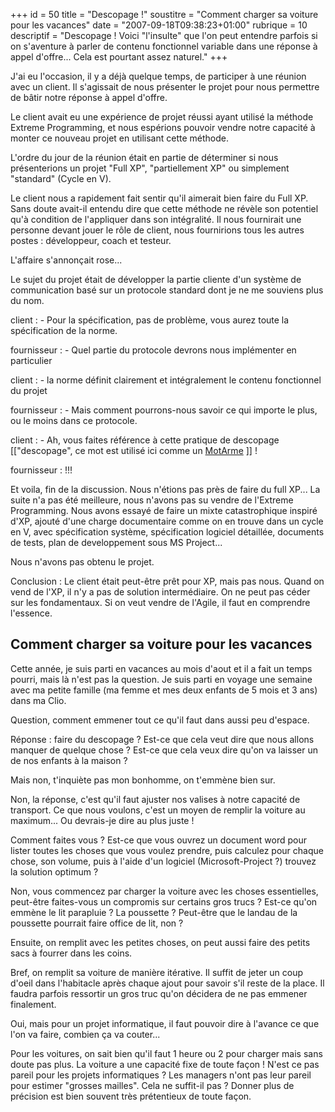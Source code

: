 +++
id = 50
title = "Descopage !"
soustitre = "Comment charger sa voiture pour les vacances"
date = "2007-09-18T09:38:23+01:00"
rubrique = 10
descriptif = "Descopage ! Voici \"l'insulte\" que l'on peut entendre parfois si on s'aventure à parler de contenu fonctionnel variable dans une réponse à appel d'offre... Cela est pourtant assez naturel."
+++

<div class="chapo"></div>
J'ai eu l'occasion, il y a déjà quelque temps, de participer à une réunion avec un client. Il s'agissait de nous présenter le projet pour nous permettre de bâtir notre réponse à appel d'offre.

Le client avait eu une expérience de projet réussi ayant utilisé la méthode Extreme Programming, et nous espérions pouvoir vendre notre capacité à monter ce nouveau projet en utilisant cette méthode.

L'ordre du jour de la réunion était en partie de déterminer si nous présenterions un projet "Full XP", "partiellement XP" ou simplement "standard" (Cycle en V).

Le client nous a rapidement fait sentir qu'il aimerait bien faire du Full XP. Sans doute avait-il entendu dire que cette méthode ne révèle son potentiel qu'à condition de l'appliquer dans son intégralité. Il nous fournirait une personne devant jouer le rôle de client, nous fournirions tous les autres postes : développeur, coach et testeur.

L'affaire s'annonçait rose...

Le sujet du projet était de développer la partie cliente d'un système de communication basé sur un protocole standard dont je ne me souviens plus du nom.

client : - Pour la spécification, pas de problème, vous aurez toute la spécification de la norme.

fournisseur : - Quel partie du protocole devrons nous implémenter en particulier

client : - la norme définit clairement et intégralement le contenu fonctionnel du projet

fournisseur : - Mais comment pourrons-nous savoir ce qui importe le plus, ou le moins dans ce protocole.

client : - Ah, vous faites référence à cette pratique de descopage [["descopage", ce mot est utilisé ici comme un [MotArme](http://www.xpday.net/Xpday2005/ToolWordsWeaponWords.html) ]] !

fournisseur : !!!

Et voila, fin de la discussion. Nous n'étions pas près de faire du full XP... La suite n'a pas été meilleure, nous n'avons pas su vendre de l'Extreme Programming. Nous avons essayé de faire un mixte catastrophique inspiré d'XP, ajouté d'une charge documentaire comme on en trouve dans un cycle en V, avec spécification système, spécification logiciel détaillée, documents de tests, plan de developpement sous MS Project...

Nous n'avons pas obtenu le projet.

Conclusion : Le client était peut-être prêt pour XP, mais pas nous. Quand on vend de l'XP, il n'y a pas de solution intermédiaire. On ne peut pas céder sur les fondamentaux. Si on veut vendre de l'Agile, il faut en comprendre l'essence.


## Comment charger sa voiture pour les vacances

Cette année, je suis parti en vacances au mois d'aout et il a fait un temps pourri, mais là n'est pas la question. Je suis parti en voyage une semaine avec ma petite famille (ma femme et mes deux enfants de 5 mois et 3 ans) dans ma Clio.

Question, comment emmener tout ce qu'il faut dans aussi peu d'espace.

Réponse : faire du descopage ? Est-ce que cela veut dire que nous allons manquer de quelque chose ? Est-ce que cela veux dire qu'on va laisser un de nos enfants à la maison ?

Mais non, t'inquiète pas mon bonhomme, on t'emmène bien sur.

Non, la réponse, c'est qu'il faut ajuster nos valises à notre capacité de transport. Ce que nous voulons, c'est un moyen de remplir la voiture au maximum... Ou devrais-je dire au plus juste !

Comment faites vous ? Est-ce que vous ouvrez un document word pour lister toutes les choses que vous voulez prendre, puis calculez pour chaque chose, son volume, puis à l'aide d'un logiciel (Microsoft-Project ?) trouvez la solution optimum ?

Non, vous commencez par charger la voiture avec les choses essentielles, peut-être faites-vous un compromis sur certains gros trucs ? Est-ce qu'on emmène le lit parapluie ? La poussette ? Peut-être que le landau de la poussette pourrait faire office de lit, non ?

Ensuite, on remplit avec les petites choses, on peut aussi faire des petits sacs à fourrer dans les coins.

Bref, on remplit sa voiture de manière itérative. Il suffit de jeter un coup d'oeil dans l'habitacle après chaque ajout pour savoir s'il reste de la place. Il faudra parfois ressortir un gros truc qu'on décidera de ne pas emmener finalement.

Oui, mais pour un projet informatique, il faut pouvoir dire à l'avance ce que l'on va faire, combien ça va couter...

Pour les voitures, on sait bien qu'il faut 1 heure ou 2 pour charger mais sans doute pas plus. La voiture a une capacité fixe de toute façon ! N'est ce pas pareil pour les projets informatiques ? Les managers n'ont pas leur pareil pour estimer "grosses mailles". Cela ne suffit-il pas ? Donner plus de précision est bien souvent très prétentieux de toute façon.